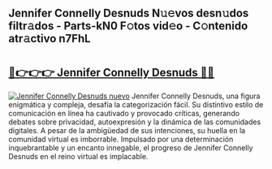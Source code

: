 ## Jennifer Connelly Desnuds N𝚞𝚎vos desn𝚞dos filtr𝚊dos - Parts-kN0 F𝚘tos vid𝚎o - C𝚘ntenido atr𝚊ctivo n7FhL

# <h2><a href="http://mbc9dqs.tromn.icu/?c=Jennifer+Connelly+Desnuds">🔗👉👉👉 Jennifer Connelly Desnuds 🔗🔗</a></h2>

[![Jennifer Connelly Desnuds nuevo](https://i.imgur.com/pEAQMta.gif)](http://mbc9dqs.tromn.icu/?c=Jennifer+Connelly+Desnuds)
Jennifer Connelly Desnuds, una figura enigmática y compleja, desafía la categorización fácil. Su distintivo estilo de comunicación en línea ha cautivado y provocado críticas, generando debates sobre privacidad, autoexpresión y la dinámica de las comunidades digitales. A pesar de la ambigüedad de sus intenciones, su huella en la comunidad virtual es imborrable. Impulsado por una determinación inquebrantable y un encanto innegable, el progreso de Jennifer Connelly Desnuds en el reino virtual es implacable.
